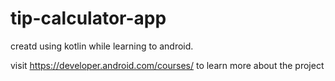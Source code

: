 # tip-calculator-app

creatd using kotlin while learning to android.

visit https://developer.android.com/courses/ to learn more about the project
